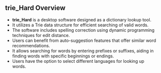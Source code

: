 ## trie_Hard Overview

- **trie_Hard** is a desktop software designed as a dictionary lookup tool.
- It utilizes a Trie data structure for efficient searching of valid words.
- The software includes spelling correction using dynamic programming techniques for edit distance.
- Users can benefit from auto-suggestion features that offer similar word recommendations.
- It allows searching for words by entering prefixes or suffixes, aiding in finding words with specific beginnings or endings.
- Users have the option to select different languages for looking up words.
